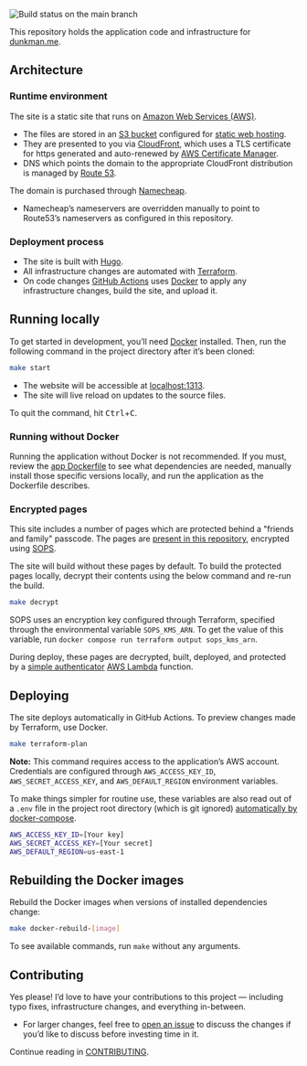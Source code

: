 ![Build status on the main branch](https://github.com/adunkman/dunkman.me/actions/workflows/release.yml/badge.svg?branch=main)

This repository holds the application code and infrastructure for [dunkman.me](https://www.dunkman.me).

## Architecture

### Runtime environment

The site is a static site that runs on [Amazon Web Services (AWS)](https://aws.amazon.com/).

  - The files are stored in an [S3 bucket](https://aws.amazon.com/s3/) configured for [static web hosting](https://docs.aws.amazon.com/AmazonS3/latest/dev/WebsiteHosting.html).
  - They are presented to you via [CloudFront](https://aws.amazon.com/cloudfront/), which uses a TLS certificate for https generated and auto-renewed by [AWS Certificate Manager](https://aws.amazon.com/certificate-manager/).
  - DNS which points the domain to the appropriate CloudFront distribution is managed by [Route 53](https://aws.amazon.com/route53/).

The domain is purchased through [Namecheap](https://www.namecheap.com/).

  - Namecheap’s nameservers are overridden manually to point to Route53’s nameservers as configured in this repository.

### Deployment process

- The site is built with [Hugo](https://gohugo.io/).
- All infrastructure changes are automated with [Terraform](https://www.terraform.io/).
- On code changes [GitHub Actions](https://github.com/features/actions) uses [Docker](https://www.docker.com/) to apply any infrastructure changes, build the site, and upload it.

## Running locally

To get started in development, you’ll need [Docker](https://www.docker.com/) installed. Then, run the following command in the project directory after it’s been cloned:

```bash
make start
```

- The website will be accessible at [localhost:1313](http://localhost:1313/).
- The site will live reload on updates to the source files.

To quit the command, hit <kbd>Ctrl</kbd>+<kbd>C</kbd>.

### Running without Docker

Running the application without Docker is not recommended. If you must, review the [app Dockerfile](app/Dockerfile) to see what dependencies are needed, manually install those specific versions locally, and run the application as the Dockerfile describes.

### Encrypted pages

This site includes a number of pages which are protected behind a "friends and family" passcode. The pages are [present in this repository](./app/content/christmas-letters/), encrypted using [SOPS](https://github.com/getsops/sops). 

The site will build without these pages by default. To build the protected pages locally, decrypt their contents using the below command and re-run the build.

```bash
make decrypt
```

SOPS uses an encryption key configured through Terraform, specified through the environmental variable `SOPS_KMS_ARN`. To get the value of this variable, run `docker compose run terraform output sops_kms_arn`. 

During deploy, these pages are decrypted, built, deployed, and protected by a [simple authenticator](./terraform/auth.js) [AWS Lambda](https://aws.amazon.com/lambda/) function.

## Deploying

The site deploys automatically in GitHub Actions. To preview changes made by Terraform, use Docker.

```bash
make terraform-plan
```

**Note:** This command requires access to the application’s AWS account. Credentials are configured through `AWS_ACCESS_KEY_ID`, `AWS_SECRET_ACCESS_KEY`, and `AWS_DEFAULT_REGION` environment variables.

To make things simpler for routine use, these variables are also read out of a `.env` file in the project root directory (which is git ignored) [automatically by docker-compose](https://docs.docker.com/compose/env-file/).

```bash
AWS_ACCESS_KEY_ID=[Your key]
AWS_SECRET_ACCESS_KEY=[Your secret]
AWS_DEFAULT_REGION=us-east-1
```

## Rebuilding the Docker images

Rebuild the Docker images when versions of installed dependencies change:

```bash
make docker-rebuild-[image]
```

To see available commands, run `make` without any arguments.

## Contributing

Yes please! I’d love to have your contributions to this project — including typo fixes, infrastructure changes, and everything in-between.

- For larger changes, feel free to [open an issue](https://github.com/adunkman/dunkman.me/issues/new/choose) to discuss the changes if you’d like to discuss before investing time in it.

Continue reading in [CONTRIBUTING](CONTRIBUTING.md).
